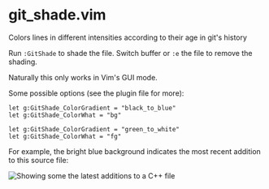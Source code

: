 git_shade.vim
=============

Colors lines in different intensities according to their age in git's history

Run `:GitShade` to shade the file.  Switch buffer or `:e` the file to remove the shading.

Naturally this only works in Vim's GUI mode.

Some possible options (see the plugin file for more):

    let g:GitShade_ColorGradient = "black_to_blue"
    let g:GitShade_ColorWhat = "bg"

    let g:GitShade_ColorGradient = "green_to_white"
    let g:GitShade_ColorWhat = "fg"

For example, the bright blue background indicates the most recent addition to this source file:

![Showing some the latest additions to a C++ file](http://neuralyte.org/~joey/git_shade/git_shade/screenshot-25665.png)

